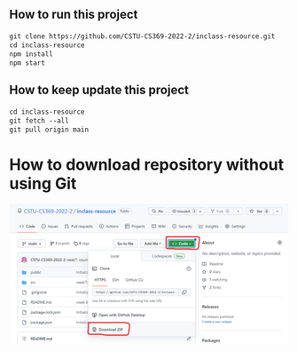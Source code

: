 ## How to run this project

```
git clone https://github.com/CSTU-CS369-2022-2/inclass-resource.git
cd inclass-resource
npm install
npm start
```

## How to keep update this project
```
cd inclass-resource
git fetch --all
git pull origin main
```

# How to download repository without using Git
![How to download without git](public/how-to-download-without-git.png)
